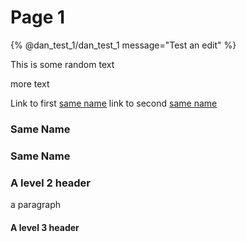 # Page 1



{% @dan_test_1/dan_test_1 message="Test an edit" %}

This is some random text

more text

Link to first  [same name](./#same-name) link to second [same name](./#same-name-1)

### Same Name



### Same Name

### A level 2 header

a paragraph



#### A level 3 header

